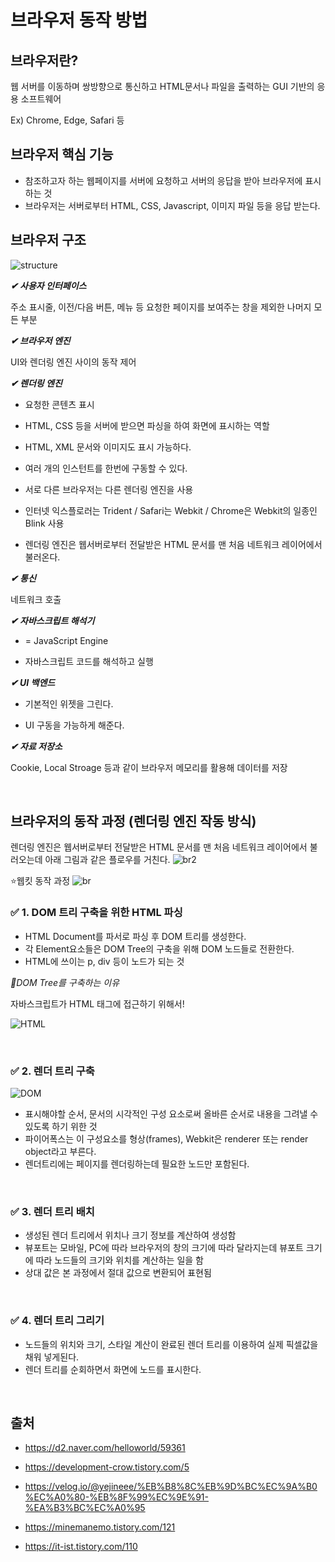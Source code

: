 
  

# 브라우저 동작 방법

## 브라우저란?

웹 서버를 이동하며 쌍방향으로 통신하고 HTML문서나 파일을 출력하는 GUI 기반의 응용 소프트웨어

Ex) Chrome, Edge, Safari 등

## 브라우저 핵심 기능 
- 참조하고자 하는 웹페이지를 서버에 요청하고 서버의 응답을 받아 브라우저에 표시하는 것 
- 브라우저는 서버로부터 HTML, CSS, Javascript, 이미지 파일 등을 응답 받는다.

## 브라우저 구조

![structure](https://user-images.githubusercontent.com/63101648/128285242-7dff4553-6f95-42e4-b123-edca161fd109.png)


***✔ 사용자 인터페이스***

  

주소 표시줄, 이전/다음 버튼, 메뉴 등 요청한 페이지를 보여주는 창을 제외한 나머지 모든 부분

  

***✔ 브라우저 엔진***

  

UI와 렌더링 엔진 사이의 동작 제어

  

***✔ 렌더링 엔진***

- 요청한 콘텐츠 표시

- HTML, CSS 등을 서버에 받으면 파싱을 하여 화면에 표시하는 역할
- HTML, XML 문서와 이미지도 표시 가능하다.
- 여러 개의 인스턴트를 한번에 구동할 수 있다. 
- 서로 다른 브라우저는 다른 렌더링 엔진을 사용
- 인터넷 익스플로러는 Trident / Safari는 Webkit / Chrome은 Webkit의 일종인 Blink 사용
- 렌더링 엔진은 웹서버로부터 전달받은 HTML 문서를 맨 처음 네트워크 레이어에서 불러온다.

  

***✔ 통신***

  

네트워크 호출

  

***✔ 자바스크립트 해석기***

- = JavaScript Engine

- 자바스크립트 코드를 해석하고 실행

  

***✔ UI 백엔드***

- 기본적인 위젯을 그린다.

- UI 구동을 가능하게 해준다.

  

***✔ 자료 저장소***

  

Cookie, Local Stroage 등과 같이 브라우저 메모리를 활용해 데이터를 저장

<br>

## 브라우저의 동작 과정 (렌더링 엔진 작동 방식)
렌더링 엔진은 웹서버로부터 전달받은 HTML 문서를 맨 처음 네트워크 레이어에서 불러오는데 아래 그림과 같은 플로우를 거친다. 
![br2](https://user-images.githubusercontent.com/63101648/128288265-21bf4ec8-5a67-4de3-b9f4-0089b2a69412.png)

⭐웹킷 동작 과정 
![br](https://user-images.githubusercontent.com/63101648/128288241-de080cae-e1b2-4b6d-be84-16ab9d76ac06.png)
<br>


 ### **✅ 1. DOM 트리 구축을 위한 HTML 파싱**

 - HTML Document를 파서로 파싱 후 DOM 트리를 생성한다.
 - 각 Element요소들은 DOM Tree의 구축을 위해 DOM 노드들로 전환한다.  
 - HTML에 쓰이는  p, div 등이 노드가 되는 것 

 *🔆DOM Tree를 구축하는 이유*

 자바스크립트가 HTML 태그에 접근하기 위해서! 


 ![HTML](https://user-images.githubusercontent.com/63101648/128289239-8614a9da-67bc-461e-8c7f-77900456ddd1.png)

<br>

### **✅ 2. 렌더 트리 구축**

![DOM](https://user-images.githubusercontent.com/63101648/128290975-4de6ca6f-a44d-41cb-82f9-a36f4873c375.png)

 - 표시해야할 순서, 문서의 시각적인 구성 요소로써 올바른 순서로 내용을 그려낼 수 있도록 하기 위한 것
 - 파이어폭스는 이 구성요소를 형상(frames), Webkit은 renderer 또는  render object라고 부른다.
 - 렌더트리에는 페이지를 렌더링하는데 필요한 노드만 포함된다. 

<br>

 ### **✅ 3. 렌더 트리 배치**

- 생성된 렌더 트리에서 위치나 크기 정보를 계산하여 생성함
- 뷰포트는 모바일, PC에 따라 브라우저의 창의 크기에 따라 달라지는데 뷰포트 크기에 따라 노드들의 크기와 위치를 계산하는 일을 함 
- 상대 값은 본 과정에서 절대 값으로 변환되어 표현됨

<br>

### **✅ 4. 렌더 트리 그리기**

- 노드들의 위치와 크기, 스타일 계산이 완료된 렌더 트리를 이용하여 실제 픽셀값을 채워 넣게된다. 
- 렌더 트리를 순회하면서 화면에 노드를 표시한다. 

<br>


## 출처

- https://d2.naver.com/helloworld/59361

- https://development-crow.tistory.com/5
- https://velog.io/@yejineee/%EB%B8%8C%EB%9D%BC%EC%9A%B0%EC%A0%80-%EB%8F%99%EC%9E%91-%EA%B3%BC%EC%A0%95
- https://minemanemo.tistory.com/121
- https://it-ist.tistory.com/110
